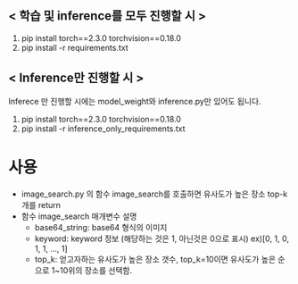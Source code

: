 ## < 학습 및 inference를 모두 진행할 시 >
1. pip install torch==2.3.0 torchvision==0.18.0
2. pip install -r requirements.txt

## < Inference만 진행할 시 >
Inferece 만 진행할 시에는 model_weight와 inference.py만 있어도 됩니다.
1. pip install torch==2.3.0 torchvision==0.18.0
2. pip install -r inference_only_requirements.txt

# 사용
- image_search.py 의 함수 image_search를 호출하면 유사도가 높은 장소 top-k개를 return
- 함수 image_search 매개변수 설명
  - base64_string: base64 형식의 이미지
  - keyword: keyword 정보 (해당하는 것은 1, 아닌것은 0으로 표시) ex)[0, 1, 0, 1, 1, ..., 1]
  - top_k: 얻고자하는 유사도가 높은 장소 갯수, top_k=10이면 유사도가 높은 순으로 1~10위의 장소를 선택함.
